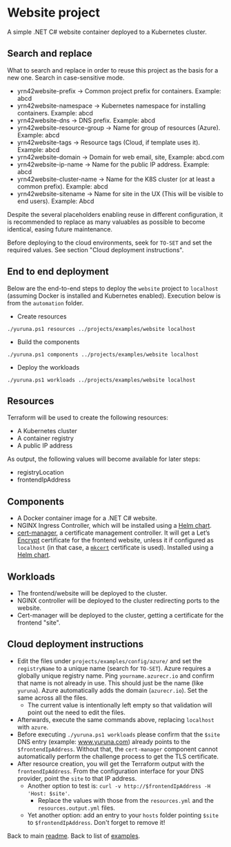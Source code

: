 # Website project

A simple .NET C# website container deployed to a Kubernetes cluster.

## Search and replace

What to search and replace in order to reuse this project as the basis for a new one. Search in case-sensitive mode.

- yrn42website-prefix -> Common project prefix for containers. Example: abcd
- yrn42website-namespace -> Kubernetes namespace for installing containers. Example: abcd
- yrn42website-dns -> DNS prefix. Example: abcd
- yrn42website-resource-group -> Name for group of resources (Azure). Example: abcd
- yrn42website-tags -> Resource tags (Cloud, if template uses it). Example: abcd
- yrn42website-domain -> Domain for web email, site, Example: abcd.com
- yrn42website-ip-name -> Name for the public IP address. Example: abcd
- yrn42website-cluster-name -> Name for the K8S cluster (or at least a common prefix). Example: abcd
- yrn42website-sitename -> Name for site in the UX (This will be visible to end users). Example: Abcd

Despite the several placeholders enabling reuse in different configuration, it is recommended to replace as many valuables as possible to become identical, easing future maintenance.

Before deploying to the cloud environments, seek for `TO-SET` and set the required values. See section "Cloud deployment instructions".

## End to end deployment

Below are the end-to-end steps to deploy the `website` project to `localhost` (assuming Docker is installed and Kubernetes enabled). Execution below is from the `automation` folder.

- Create resources

```shell
./yuruna.ps1 resources ../projects/examples/website localhost
```

- Build the components

```shell
./yuruna.ps1 components ../projects/examples/website localhost
```

- Deploy the  workloads

```shell
./yuruna.ps1 workloads ../projects/examples/website localhost
```

## Resources

Terraform will be used to create the following resources:

- A Kubernetes cluster
- A container registry
- A public IP address

As output, the following values will become available for later steps:

- registryLocation
- frontendIpAddress

## Components

- A Docker container image for a .NET C# website.
- NGINX Ingress Controller, which will be installed using a [Helm chart](https://kubernetes.github.io/ingress-nginx/deploy/#using-helm).
- [cert-manager](https://cert-manager.io/docs/), a certificate management controller. It will get a Let’s [Encrypt](https://letsencrypt.org/) certificate for the frontend website, unless it if configured as `localhost` (in that case, a [`mkcert`](https://github.com/FiloSottile/mkcert) certificate is used). Installed using a [Helm chart](https://cert-manager.io/docs/installation/kubernetes/#installing-with-helm).

## Workloads

- The frontend/website will be deployed to the cluster.
- NGINX controller will be deployed to the cluster redirecting ports to the website.
- Cert-manager will be deployed to the cluster, getting a certificate for the frontend "site".

## Cloud deployment instructions

- Edit the files under `projects/examples/config/azure/` and set the `registryName` to a unique name (search for `TO-SET`). Azure requires a globally unique registry name. Ping `yourname.azurecr.io` and confirm that name is not already in use. This should just be the name (like `yuruna`). Azure automatically adds the domain (`azurecr.io`). Set the same across all the files.
  - The current value is intentionally left empty so that validation will point out the need to edit the files.
- Afterwards, execute the same commands above, replacing `localhost` with `azure`.
- Before executing `./yuruna.ps1 workloads` please confirm that the `$site` DNS entry (example: www.yuruna.com) already points to the `$frontendIpAddress`. Without that, the `cert-manager` component cannot automatically perform the challenge process to get the TLS certificate.
- After resource creation, you will get the Terraform output with the `frontendIpAddress`. From the configuration interface for your DNS provider, point the `site` to that IP address.
  - Another option to test is: `curl -v http://$frontendIpAddress -H 'Host: $site'`.
    - Replace the values with those from the `resources.yml` and the `resources.output.yml` files.
  - Yet another option: add an entry to your `hosts` folder pointing `$site` to `$frontendIpAddress`. Don't forget to remove it!

Back to main [readme](../../../README.md). Back to list of [examples](../README.md).
